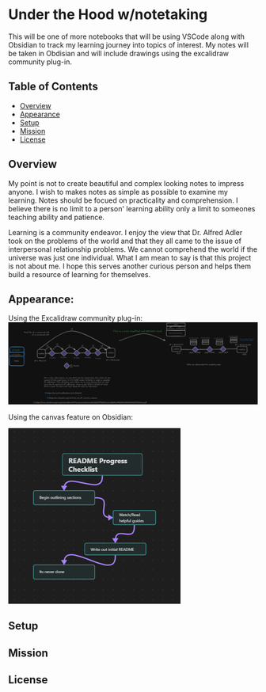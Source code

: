 # Under the Hood w/notetaking

This will be one of more notebooks that will be using VSCode along with Obsidian to track my learning journey into topics of interest.
My notes will be taken in Obdisian and will include drawings using the excalidraw community plug-in.

## Table of Contents
- [Overview](#overiew)
- [Appearance](#appearance)
- [Setup](#setup)
- [Mission](#mission)
- [License](#license)

## Overview 
My point is not to create beautiful and complex looking notes to impress anyone. I wish to makes notes as simple as possible to examine my learning. Notes should be focued on practicality and comprehension. I believe there is no limit to a person' learning ability only a limit to someones teaching ability and patience. 

Learning is a community endeavor. I enjoy the view that Dr. Alfred Adler took on the problems of the world and that they all came to the issue of interpersonal relationship problems. We cannot comprehend the world if the universe was just one individual. What I am mean to say is that this project is not about me. I hope this serves another curious person
and helps them build a resource of learning for themselves. 

## Appearance: 

Using the Excalidraw community plug-in: 
<img src="Forensics_notebook\Image_folder\L2 and L3.png"></img>

Using the canvas feature on Obsidian:

<img src="Forensics_notebook\Image_folder\README_canvas.png"></img>


## Setup


## Mission


## License